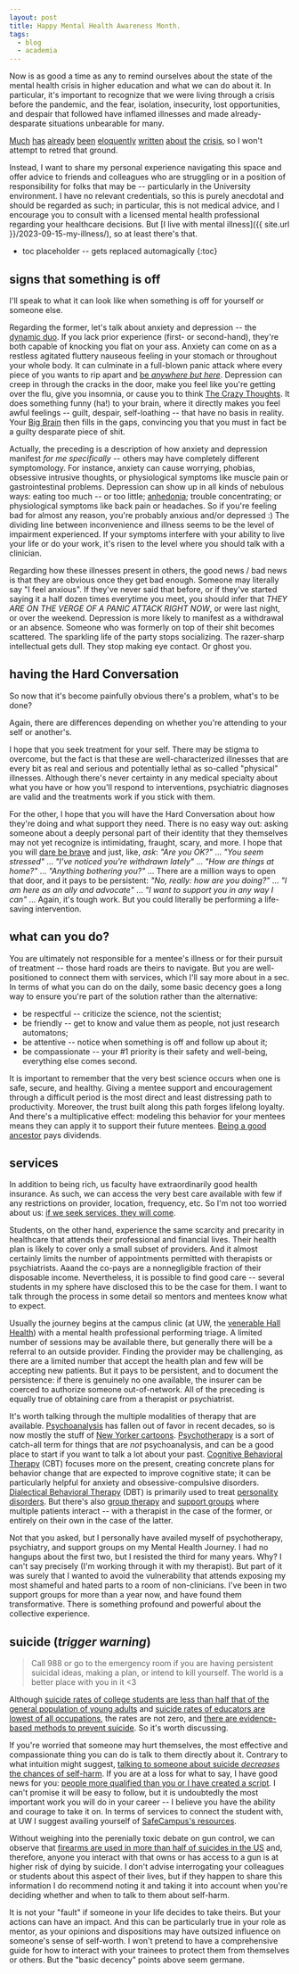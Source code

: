 ```yaml
---
layout: post
title: Happy Mental Health Awareness Month.
tags:
  - blog
  - academia
---
```


Now is as good a time as any to remind ourselves about the state of the mental health crisis in higher education and what we can do about it. In particular, it's important to recognize that we were living through a crisis before the pandemic, and the fear, isolation, insecurity, lost opportunities, and despair that followed have inflamed illnesses and made already-desparate situations unbearable for many. 

[Much](https://www.nea.org/nea-today/all-news-articles/mental-health-crisis-college-campuses) [has](https://time.com/5190291/anxiety-depression-college-university-students/) [already](https://www.luminafoundation.org/resource/stressed-out-and-stopping-out/) [been](https://www.chronicle.com/article/with-students-in-mental-health-crises-campuses-risk-doing-too-little-or-too-much) [eloquently](https://www.forbes.com/sites/jamiemerisotis/2023/03/27/mental-health-is-a-major-problem-on-college-campuses-heres-what-we-can-do/?sh=7fec3d461b6f) [written](https://www.nea.org/nea-today/all-news-articles/mental-health-crisis-among-faculty-and-college-staff) [about](https://www.insidehighered.com/news/student-success/health-wellness/2023/05/26/gaps-mental-health-care-college-students) [the](https://www.apa.org/monitor/2022/10/mental-health-campus-care) [crisis](https://health.clevelandclinic.org/mental-health-in-college-students), so I won't attempt to retred that ground.

Instead, I want to share my personal experience navigating this space and offer advice to friends and colleagues who are struggling or in a position of responsibility for folks that may be -- particularly in the University environment. I have no relevant credentials, so this is purely anecdotal and should be regarded as such; in particular, this is not medical advice, and I encourage you to consult with a licensed mental health professional regarding your healthcare decisions. But [I live with mental illness]({{ site.url }}/2023-09-15-my-illness/), so at least there's that.


* toc placeholder -- gets replaced automagically
{:toc}


## signs that something is off
I'll speak to what it can look like when something is off for yourself or someone else.

Regarding the former, let's talk about anxiety and depression -- the [dynamic duo](https://en.wikipedia.org/wiki/Batman_and_Robin). If you lack prior experience (first- or second-hand), they're both capable of knocking you flat on your ass. Anxiety can come on as a restless agitated fluttery nauseous feeling in your stomach or throughout your whole body. It can culminate in a full-blown panic attack where every piece of you wants to rip apart and [be *anywhere but here*](https://en.wikipedia.org/wiki/Fight-or-flight_response). Depression can creep in through the cracks in the door, make you feel like you're getting over the flu, give you insomnia, or cause you to think [The Crazy Thoughts](https://inkandfeet.com/nobullshit). It does something funny (ha!) to your brain, where it directly makes you feel awful feelings -- guilt, despair, self-loathing -- that have no basis in reality. Your [Big Brain](https://en.wikipedia.org/wiki/Gal%C3%A1pagos_(novel)) then fills in the gaps, convincing you that you must in fact be a guilty desparate piece of shit.

Actually, the preceding is a description of how anxiety and depression manifest *for me specifically* -- others may have completely different symptomology. For instance, anxiety can cause worrying, phobias, obsessive intrusive thoughts, or physiological symptoms like muscle pain or gastrointestinal problems. Depression can show up in all kinds of nebulous ways: eating too much -- or too little; [anhedonia](https://en.wikipedia.org/wiki/Anhedonia); trouble concentrating; or physiological symptoms like back pain or headaches. So if you're feeling bad for almost any reason, you're probably anxious and/or depressed :) The dividing line between inconvenience and illness seems to be the level of impairment experienced. If your symptoms interfere with your ability to live your life or do your work, it's risen to the level where you should talk with a clinician.

Regarding how these illnesses present in others, the good news / bad news is that they are obvious once they get bad enough. Someone may literally say "I feel anxious". If they've never said that before, or if they've started saying it a half dozen times everytime you meet, you should infer that *THEY ARE ON THE VERGE OF A PANIC ATTACK RIGHT NOW*, or were last night, or over the weekend. Depression is more likely to manifest as a withdrawal or an absence. Someone who was formerly on top of their shit becomes scattered. The sparkling life of the party stops socializing. The razer-sharp intellectual gets dull. They stop making eye contact. Or ghost you.


## having the Hard Conversation
So now that it's become painfully obvious there's a problem, what's to be done?

Again, there are differences depending on whether you're attending to your self or another's.

I hope that you seek treatment for your self. There may be stigma to overcome, but the fact is that these are well-characterized illnesses that are every bit as real and serious and potentially lethal as so-called "physical" illnesses. Although there's never certainty in any medical specialty about what you have or how you'll respond to interventions, psychiatric diagnoses are valid and the treatments work if you stick with them.

For the other, I hope that you will have the Hard Conversation about how they're doing and what support they need. There is no easy way out: asking someone about a deeply personal part of their identity that they themselves may not yet recognize is intimidating, fraught, scary, and more. I hope that you will [dare be brave](https://allpoetry.com/Touched-By-An-Angel) and just, like, *ask*: *"Are you OK?"* ... *"You seem stressed"* ... *"I've noticed you're withdrawn lately"* ... *"How are things at home?"* ... *"Anything bothering you?"* ... There are a million ways to open that door, and it pays to be persistent: *"No, really: how are you doing?"* ... *"I am here as an ally and advocate"* ... *"I want to support you in any way I can"* ... Again, it's tough work. But you could literally be performing a life-saving intervention.


## what can you do?
You are ultimately not responsible for a mentee's illness or for their pursuit of treatment -- those hard roads are theirs to navigate. But you are well-positioned to connect them with services, which I'll say more about in a sec. In terms of what you can do on the daily, some basic decency goes a long way to ensure you're part of the solution rather than the alternative:
* be respectful -- criticize the science, not the scientist;
* be friendly -- get to know and value them as people, not just research automatons;
* be attentive -- notice when something is off and follow up about it;
* be compassionate -- your #1 priority is their safety and well-being, everything else comes second.

It is important to remember that the very best science occurs when one is safe, secure, and healthy. Giving a mentee support and encouragement through a difficult period is the most direct and least distressing path to productivity. Moreover, the trust built along this path forges lifelong loyalty. And there's a multiplicative effect: modeling this behavior for your mentees means they can apply it to support their future mentees. [Being a good ancestor](https://en.wikiquote.org/wiki/Jonas_Salk) pays dividends.


## services
In addition to being rich, us faculty have extraordinarily good health insurance. As such, we can access the very best care available with few if any restrictions on provider, location, frequency, etc. So I'm not too worried about us: [if we seek services, they will come](https://en.wikipedia.org/wiki/Field_of_Dreams). 

Students, on the other hand, experience the same scarcity and precarity in healthcare that attends their professional and financial lives. Their health plan is likely to cover only a small subset of providers. And it almost certainly limits the number of appointments permitted with therapists or psychiatrists. Aaand the co-pays are a nonnegligible fraction of their disposable income. Nevertheless, it is possible to find good care -- several students in my sphere have disclosed this to be the case for them. I want to talk through the process in some detail so mentors and mentees know what to expect.

Usually the journey begins at the campus clinic (at UW, the [venerable Hall Health](https://wellbeing.uw.edu/unit/hall-health/)) with a mental health professional performing triage. A limited number of sessions may be available there, but generally there will be a referral to an outside provider. Finding the provider may be challenging, as there are a limited number that accept the health plan and few will be accepting new patients. But it pays to be persistent, and to document the persistence: if there is genuinely no one available, the insurer can be coerced to authorize someone out-of-network. All of the preceding is equally true of obtaining care from a therapist or psychiatrist.

It's worth talking through the multiple modalities of therapy that are available. [Psychoanalysis](https://en.wikipedia.org/wiki/Psychoanalysis) has fallen out of favor in recent decades, so is now mostly the stuff of [New Yorker cartoons](https://www.newyorker.com/cartoons/cartoon-desk/cartoons-about-therapy-from-the-past-century-well-almost). [Psychotherapy](https://en.wikipedia.org/wiki/Psychotherapy) is a sort of catch-all term for things that are *not* psychoanalysis, and can be a good place to start if you want to talk a lot about your past. [Cognitive Behavioral Therapy](https://en.wikipedia.org/wiki/Cognitive_behavioral_therapy) (CBT) focuses more on the present, creating concrete plans for behavior change that are expected to improve cognitive state; it can be particularly helpful for anxiety and obsessive-compulsive disorders. [Dialectical Behavioral Therapy](https://en.wikipedia.org/wiki/Dialectical_behavior_therapy) (DBT) is primarily used to treat [personality disorders](https://en.wikipedia.org/wiki/Personality_disorder). But there's also [group therapy](https://en.wikipedia.org/wiki/Group_psychotherapy) and [support groups](https://en.wikipedia.org/wiki/Support_group) where multiple patients interact -- with a therapist in the case of the former, or entirely on their own in the case of the latter.

Not that you asked, but I personally have availed myself of psychotherapy, psychiatry, and support groups on my Mental Health Journey. I had no hangups about the first two, but I resisted the third for many years. Why? I can't say precisely (I'm working through it with my therapist). But part of it was surely that I wanted to avoid the vulnerability that attends exposing my most shameful and hated parts to a room of non-clinicians. I've been in two support groups for more than a year now, and have found them transformative. There is something profound and powerful about the collective experience.


## suicide (*trigger warning*)

> Call 988 or go to the emergency room if you are having persistent suicidal ideas, making a plan, or intend to kill yourself. The world is a better place with you in it <3

Although [suicide rates of college students are less than half that of the general population of young adults](https://www.cdc.gov/mmwr/volumes/72/wr/mm7250a2.htm) and [suicide rates of educators are lowest of all occupations](https://www.cdc.gov/mmwr/volumes/72/wr/mm7250a2.htm), the rates are not zero, and [there are evidence-based methods to prevent suicide](http://dx.doi.org/10.1176/appi.ajp.2020.20060864). So it's worth discussing.

If you're worried that someone may hurt themselves, the most effective and compassionate thing you can do is talk to them directly about it. Contrary to what intuition might suggest, [talking to someone about suicide *decreases* the chances of self-harm](https://www.bethe1to.com/bethe1to-steps-evidence/). If you are at a loss for what to say, I have good news for you: [people more qualified than you or I have created a script](https://jedfoundation.org/resource/how-to-ask-someone-if-theyre-thinking-about-suicide/). I can't promise it will be easy to follow, but it is undoubtedly the most important work you will do in your career -- I believe you have the ability and courage to take it on. In terms of services to connect the student with, at UW I suggest availing yourself of [SafeCampus's resources](https://www.washington.edu/safecampus/suicide-concerns/).

Without weighing into the perenially toxic debate on gun control, we can observe that [firearms are used in more than half of suicides in the US](https://www.nimh.nih.gov/health/statistics/suicide) and, therefore, anyone you interact with that owns or has access to a gun is at higher risk of dying by suicide. I don't advise interrogating your colleagues or students about this aspect of their lives, but if they happen to share this information I do recommend noting it and taking it into account when you're deciding whether and when to talk to them about self-harm.

It is not your "fault" if someone in your life decides to take theirs. But your actions can have an impact. And this can be particularly true in your role as mentor, as your opinions and dispositions may have outsized influence on someone's sense of self-worth. I won't pretend to have a comprehensive guide for how to interact with your trainees to protect them from themselves or others. But the "basic decency" points above seem germane.

